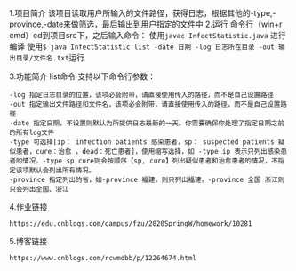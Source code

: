 1.项目简介
  该项目读取用户所输入的文件路径，获得日志，根据其他的-type,-province,-date来做筛选，最后输出到用户指定的文件中
2.运行
    命令行（win+r cmd）cd到项目src下，之后输入命令：
    使用`javac InfectStatistic.java` 进行编译
    使用`$ java InfectStatistic list -date 日期 -log 日志所在目录 -out 输出目录/文件名.txt`运行

3.功能简介
    list命令 支持以下命令行参数：

    -log 指定日志目录的位置，该项必会附带，请直接使用传入的路径，而不是自己设置路径
    -out 指定输出文件路径和文件名，该项必会附带，请直接使用传入的路径，而不是自己设置路径
    -date 指定日期，不设置则默认为所提供日志最新的一天。你需要确保你处理了指定日期之前的所有log文件
    -type 可选择[ip： infection patients 感染患者，sp： suspected patients 疑似患者，cure：治愈 ，dead：死亡患者]，使用缩写选择，如 -type ip 表示只列出感染患者的情况，-type sp cure则会按顺序【sp, cure】列出疑似患者和治愈患者的情况，不指定该项默认会列出所有情况。
    -province 指定列出的省，如-province 福建，则只列出福建，-province 全国 浙江则只会列出全国、浙江

4.作业链接

    https://edu.cnblogs.com/campus/fzu/2020SpringW/homework/10281

5.博客链接

    https://www.cnblogs.com/rcwmdbb/p/12264674.html
